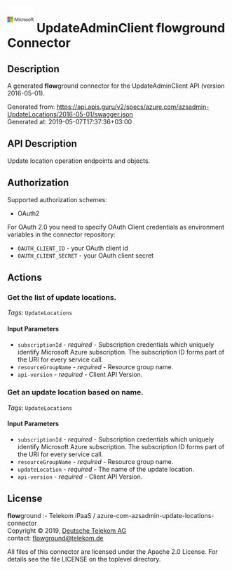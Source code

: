 # ![LOGO](logo.png) UpdateAdminClient **flow**ground Connector

## Description

A generated **flow**ground connector for the UpdateAdminClient API (version 2016-05-01).

Generated from: https://api.apis.guru/v2/specs/azure.com/azsadmin-UpdateLocations/2016-05-01/swagger.json<br/>
Generated at: 2019-05-07T17:37:36+03:00

## API Description

Update location operation endpoints and objects.

## Authorization

Supported authorization schemes:
- OAuth2

For OAuth 2.0 you need to specify OAuth Client credentials as environment variables in the connector repository:
* `OAUTH_CLIENT_ID` - your OAuth client id
* `OAUTH_CLIENT_SECRET` - your OAuth client secret

## Actions

### Get the list of update locations.

*Tags:* `UpdateLocations`

#### Input Parameters
* `subscriptionId` - _required_ - Subscription credentials which uniquely identify Microsoft Azure subscription.  The subscription ID forms part of the URI for every service call.
* `resourceGroupName` - _required_ - Resource group name.
* `api-version` - _required_ - Client API Version.

### Get an update location based on name.

*Tags:* `UpdateLocations`

#### Input Parameters
* `subscriptionId` - _required_ - Subscription credentials which uniquely identify Microsoft Azure subscription.  The subscription ID forms part of the URI for every service call.
* `resourceGroupName` - _required_ - Resource group name.
* `updateLocation` - _required_ - The name of the update location.
* `api-version` - _required_ - Client API Version.

## License

**flow**ground :- Telekom iPaaS / azure-com-azsadmin-update-locations-connector<br/>
Copyright © 2019, [Deutsche Telekom AG](https://www.telekom.de)<br/>
contact: flowground@telekom.de

All files of this connector are licensed under the Apache 2.0 License. For details
see the file LICENSE on the toplevel directory.
